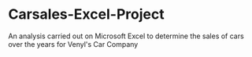 # Carsales-Excel-Project
An analysis carried out on Microsoft Excel to determine the sales of cars over the years for Venyl's Car Company
